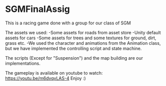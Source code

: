 # SGMFinalAssig
This is a racing game done with a group for our class of SGM

The assets we used: -Some assets for roads from asset store -Unity default assets for cars -Some assets for trees and some textures for ground, dirt, grass etc. -We used the character and animations from the Animation class, but we have implemented the controlling script and state machine.

The scripts (Except for "Suspension") and the map building are our implementations.

The gameplay is available on youtube to watch: https://youtu.be/m6dvqvLAS-4 Enjoy :)

